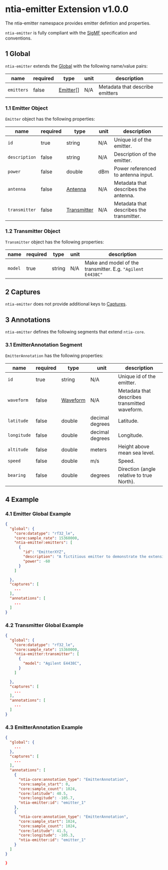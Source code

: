 # ntia-emitter Extension v1.0.0

The ntia-emitter namespace provides emitter defintion and properties. 

`ntia-emitter` is fully compliant with the [SigMF](https://github.com/gnuradio/SigMF/blob/master/sigmf-spec.md#namespaces) specification and conventions.

## 1 Global
`ntia-emitter` extends the [Global](https://github.com/gnuradio/SigMF/blob/master/sigmf-spec.md#global-object) with the following name/value pairs:

|name|required|type|unit|description|
|----|--------------|-------|-------|-----------|
`emitters`|false|[Emitter](#11-emitter-object)[]|N/A|Metadata that describe emitters

### 1.1 Emitter Object
`Emitter` object has the following properties:

|name|required|type|unit|description|
|----|--------------|-------|-------|-----------|
|`id`|true|string|N/A|Unique id of the emitter.|
|`description`|false|string|N/A|Description of the emitter.|
|`power`|false|double|dBm|Power referenced to antenna input.|
|`antenna`|false|[Antenna](ntia-core.sigmf-ext.md#antenna)|N/A|Metadata that describes the antenna.|
|`transmitter`|false|[Transmitter](#12-transmitter-object)|N/A|Metadata that describes the transmitter.|

### 1.2 Transmitter Object
`Transmitter` object has the following properties:

|name|required|type|unit|description|
|----|--------------|-------|-------|-----------|
|`model`|true|string|N/A|Make and model of the transmitter. E.g. `"Agilent E4438C"`|

## 2 Captures
`ntia-emitter` does not provide additional keys to [Captures](https://github.com/gnuradio/SigMF/blob/master/sigmf-spec.md#captures-array).

## 3 Annotations
`ntia-emitter` defines the following segments that extend `ntia-core`.

### 3.1 EmitterAnnotation Segment
`EmitterAnnotation` has the following properties:  

|name|required|type|unit|description|
|----|--------------|-------|-------|-----------|
|`id`|true|string|N/A|Unique id of the emitter.|
|`waveform`|false| [Waveform](ntia-waveform.sigmf-ext.md)|N/A|Metadata that describes transmitted waveform.
|`latitude`|false|double|decimal degrees|Latitude.|
|`longitude`|false|double|decimal degrees|Longitude.|
|`altitude`|false|double|meters|Height above mean sea level.|
|`speed`|false|double|m/s|Speed.|
|`bearing`|false|double|degrees|Direction (angle relative to true North).|

## 4 Example

### 4.1 Emitter Global Example
```json
{
  "global": {
    "core:datatype": "rf32_le",
    "core:sample_rate": 15360000,
    "ntia-emitter:emitters": [
      {
        "id": "EmitterXYZ",
        "description": "A fictitious emitter to demonstrate the extensions format.",
        "power": -60
      }
    ]

  },
  "captures": [
    ...
  ],
  "annotations": [
    ...
  ]
}
```

### 4.2 Transmitter Global Example

```json
{
  "global": {
    "core:datatype": "rf32_le",
    "core:sample_rate": 15360000,
    "ntia-emitter:transmitter": [
      {
        "model": "Agilent E4438C",
      }
    ]

  },
  "captures": [
    ...
  ],
  "annotations": [
    ...
  ]
}
```

### 4.3 EmitterAnnotation Example
```json
{
  "global": {
    ...
  },
  "captures": [
    ...
  ],
  "annotations": [
    {
      "ntia-core:annotation_type": "EmitterAnnotation",
      "core:sample_start": 0,
      "core:sample_count": 1024,
      "core:latitude": 40.5,
      "core:longitude": -105.7,
      "ntia-emitter:id": "emitter_1"
    },
    {
      "ntia-core:annotation_type": "EmitterAnnotation",
      "core:sample_start": 1024,
      "core:sample_count": 1024,
      "core:latitude": 41.5,
      "core:longitude": -105.3,
      "ntia-emitter:id": "emitter_1"
    }
  ]
}

}
```


